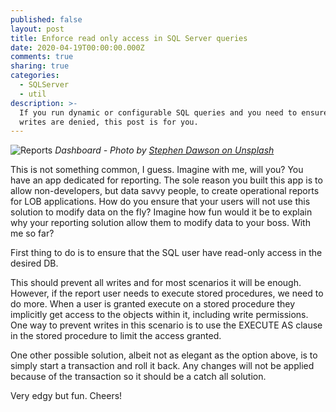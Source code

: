 ```yaml
---
published: false
layout: post
title: Enforce read only access in SQL Server queries
date: 2020-04-19T00:00:00.000Z
comments: true
sharing: true
categories:
  - SQLServer
  - util
description: >-
  If you run dynamic or configurable SQL queries and you need to ensure that
  writes are denied, this post is for you.
---
```

![Reports]({{site.baseurl}}/images/posts/dashboard.jpg)
*Dashboard - Photo by [Stephen Dawson on Unsplash](https://unsplash.com/photos/qwtCeJ5cLYs)*

This is not something common, I guess. Imagine with me, will you? You have an app dedicated for reporting. The sole reason you built this app is to allow non-developers, but data savvy people, to create operational reports for LOB applications. How do you ensure that your users will not use this solution to modify data on the fly? Imagine how fun would it be to explain why your reporting solution allow them to modify data to your boss. With me so far?

First thing to do is to ensure that the SQL user have read-only access in the desired DB.

<script src="https://gist.github.com/jlucaspains/d3304df3874b4d7fd3d653f82343c6e4.js"></script>

This should prevent all writes and for most scenarios it will be enough. However, if the report user needs to execute stored procedures, we need to do more. When a user is granted execute on a stored procedure they implicitly get access to the objects within it, including write permissions. One way to prevent writes in this scenario is to use the EXECUTE AS clause in the stored procedure to limit the access granted.

<script src="https://gist.github.com/jlucaspains/f16e1ac2c07a39898515ff1f2ef9f258.js"></script>

One other possible solution, albeit not as elegant as the option above, is to simply start a transaction and roll it back. Any changes will not be applied because of the transaction so it should be a catch all solution.

<script src="https://gist.github.com/jlucaspains/57b62ca299d287d0d33238ae1e2dd32c.js"></script>

Very edgy but fun. Cheers!
